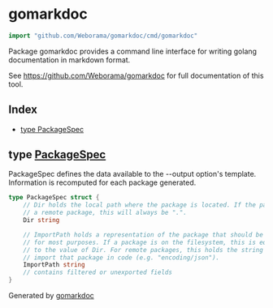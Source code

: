 <!-- Code generated by gomarkdoc. DO NOT EDIT -->

# gomarkdoc

```go
import "github.com/Weborama/gomarkdoc/cmd/gomarkdoc"
```

Package gomarkdoc provides a command line interface for writing golang documentation in markdown format.

See https://github.com/Weborama/gomarkdoc for full documentation of this tool.

## Index

- [type PackageSpec](<#type-packagespec>)


## type [PackageSpec](<https://github.com/Weborama/gomarkdoc/blob/master/cmd/gomarkdoc/command.go#L31-L45>)

PackageSpec defines the data available to the \-\-output option's template. Information is recomputed for each package generated.

```go
type PackageSpec struct {
    // Dir holds the local path where the package is located. If the package is
    // a remote package, this will always be ".".
    Dir string

    // ImportPath holds a representation of the package that should be unique
    // for most purposes. If a package is on the filesystem, this is equivalent
    // to the value of Dir. For remote packages, this holds the string used to
    // import that package in code (e.g. "encoding/json").
    ImportPath string
    // contains filtered or unexported fields
}
```



Generated by [gomarkdoc](<https://github.com/Weborama/gomarkdoc>)
